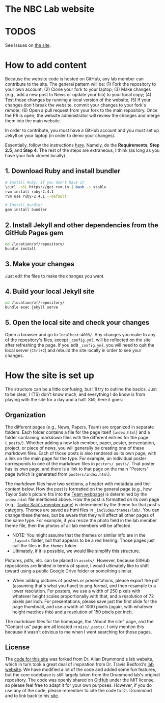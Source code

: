 # The NBC Lab website

# TODOS

See Issues on [the site](https://github.com/NBCLab/nbclab.github.io).

# How to add content

Because the website code is hosted on GitHub, any lab member can contribute to the site. The general pattern will be: (1) Fork the repository to your own account; (2) Clone your fork to your laptop; (3) Make changes (e.g., add a new post to News or update your bio) to your local copy; (4) Test those changes by running a local version of the website; (5) If your changes don't break the website, commit your changes to your fork's remote; (6) Open a pull request from your fork to the main repository. Once the PR is open, the website administrator will review the changes and merge them into the main website.

In order to contribute, you must have a GitHub account and you must set up Jekyll on your laptop (in order to demo your changes).

Essentially, follow the instructions [here](https://help.github.com/articles/setting-up-your-github-pages-site-locally-with-jekyll/#step-2-install-jekyll-using-bundler). Namely, do the **Requirements**, **Step 2.5**, and **Step 4**. The rest of the steps are extraneous, I think (as long as you have your fork cloned locally).

## 1. Download Ruby and install bundler
```bash
# Install Ruby, if you don't have it
\curl -sSL https://get.rvm.io | bash -s stable
rvm install ruby-2.4.1
rvm use ruby-2.4.1 --default

# Install bundler
gem install bundler
```

## 2. Install Jekyll and other dependencies from the GitHub Pages gem
```bash
cd /location/of/repository/
bundle install
```

## 3. Make your changes
Just edit the files to make the changes you want.

## 4. Build your local Jekyll site
```bash
cd /location/of/repository/
bundle exec jekyll serve
```

## 5. Open the local site and check your changes
Open a browser and go to `localhost:4000/`. Any changes you make to any of the repository's files, except `_config.yml`, will be reflected on the site after refreshing the page. If you edit `_config.yml`, you will need to quit the local server (`Ctrl+C`) and rebuild the site locally in order to see your changes.

# How the site is set up
The structure can be a little confusing, but I'll try to outline the basics.
Just to be clear, I (TS) don't know much, and everything I do know is from playing with the site for a day and a half.
Still, here it goes:

## Organization

The different pages (e.g., News, Papers, Team) are organized in separate folders.
Each folder contains a file for the page itself (`index.html`) and a folder containing markdown files with the different entries for the page (`_posts/`).
Whether adding a new lab member, paper, poster, presentation, project, or piece of news, you will generally be creating one of these markdown files.
Each of those posts is also rendered as its own page, with a link on the main page for the type.
For example, an individual poster corresponds to one of the markdown files in `posters/_posts/`.
That poster has its own page, and there is a link to that page on the main "Posters" page (which is generated from `posters/index.html`).

The markdown files have two sections, a header with metadata and the content below.
How the post is formatted on the general page (e.g., how Taylor Salo's picture fits into the [Team webpage](https://nbclab.github.io/team/)) is determined by the `index.html` file mentioned above.
How the post is formatted on its own page (e.g., [Taylor Salo's member page](https://nbclab.github.io/team/taylor-salo)) is determined by the theme for that post's category.
Themes are saved as html files in `_includes/themes/lab/`.
You can change these themes, but be aware that they will affect all other pages of the same type.
For example, if you resize the photo field in the lab member theme file, then the photos of all lab members will be affected.
- NOTE: You might assume that the themes or similar info are in the `_layouts` folder, but that appears to be a red herring. Those pages just call the files in the `themes` folder.
- Ultimately, if it is possible, we would like simplify this structure.

Pictures, pdfs, etc. can be placed in `assets/`. However, because GitHub repositories are limited in terms of space, I would ultimately like to shift toward using a public Google Drive folder or something similar.
- When adding pictures of posters or presentations, please export the pdf (assuming that's what you have) to png format, and then resample to a lower resolution. For posters, we use a width of 250 pixels with whatever height scales proportionally with that, and a resolution of 72 pixels per inch. For presentations, please save just the first slide for the page thumbnail, and use a width of 1000 pixels (again, with whatever height matches this) and a resolution of 150 pixels per inch.

The markdown files for the homepage, the "About the site" page, and the "Contact us" page are all located in `misc/_posts/`. I only mention this because it wasn't obvious to me when I went searching for those pages.

## License

The [code for this site][0] was forked from Dr. Allan Drummond's lab website, which in turn took a great deal of inspiration from Dr. Travis Bedford's [lab website][1]. We have modified a lot of the code and added some fun features, but the core codebase is still largely taken from the Drummond lab's original repository. The code was openly shared on [GitHub][2] under the MIT license, so please feel free to adapt it for your own purposes. However, if you do use any of the code, please remember to cite the code to Dr. Drummond and to link back to his [site][3].

[0]: https://github.com/NBCLab/NBCLab.github.io
[1]: http://bedford.io
[2]: https://github.com/drummondlab/drummondlab.github.io
[3]: http://drummondlab.org/about.html



